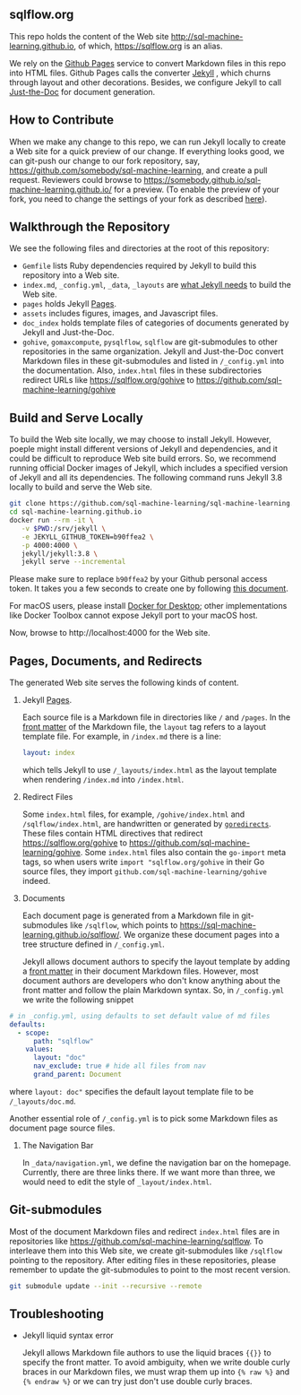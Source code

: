 ## sqlflow.org

This repo holds the content of the Web site http://sql-machine-learning.github.io, of which, https://sqlflow.org is an alias.

We rely on the [Github Pages](https://pages.github.com/) service to convert Markdown files in this repo into HTML files.  Github Pages calls the converter [Jekyll](https://jekyllrb.com/docs/) , which churns through layout and other decorations.  Besides, we configure Jekyll to call [Just-the-Doc](https://pmarsceill.github.io/just-the-docs/) for document generation.

## How to Contribute

When we make any change to this repo, we can run Jekyll locally to create a Web site for a quick preview of our change.  If everything looks good, we can git-push our change to our fork repository, say, https://github.com/somebody/sql-machine-learning, and create a pull request.  Reviewers could browse to https://somebody.github.io/sql-machine-learning.github.io/ for a preview.  (To enable the preview of your fork, you need to change the settings of your fork as described [here](https://github.com/sql-machine-learning/sql-machine-learning.github.io/issues/46)).

## Walkthrough the Repository

We see the following files and directories at the root of this repository:

- `Gemfile` lists Ruby dependencies required by Jekyll to build this repository into a Web site.
- `index.md`, `_config.yml`, `_data`, `_layouts` are [what Jekyll needs](https://jekyllrb.com/docs/structure/) to build the Web site.
- `pages` holds Jekyll [Pages](https://jekyllrb.com/docs/pages/).
- `assets` includes figures, images, and Javascript files.
- `doc_index` holds template files of categories of documents generated by Jekyll and Just-the-Doc.
- `gohive`, `gomaxcompute`, `pysqlflow`, `sqlflow` are git-submodules to other repositories in the same organization.  Jekyll and Just-the-Doc convert Markdown files in these git-submodules and listed in `/_config.yml` into the documentation.  Also, `index.html` files in these subdirectories redirect URLs like https://sqlflow.org/gohive to https://github.com/sql-machine-learning/gohive


## Build and Serve Locally

To build the Web site locally, we may choose to install Jekyll.  However, poeple might install different versions of Jekyll and dependencies, and it could be difficult to reproduce Web site build errors.  So, we recommend running official Docker images of Jekyll, which includes a specified version of Jekyll and all its dependencies.  The following command runs Jekyll 3.8 locally to build and serve the Web site.

```bash
git clone https://github.com/sql-machine-learning/sql-machine-learning.github.io
cd sql-machine-learning.github.io
docker run --rm -it \
   -v $PWD:/srv/jekyll \
   -e JEKYLL_GITHUB_TOKEN=b90ffea2 \
   -p 4000:4000 \
   jekyll/jekyll:3.8 \
   jekyll serve --incremental
```

Please make sure to replace `b90ffea2` by your Github personal access token.  It takes you a few seconds to create one by following [this document](https://help.github.com/en/articles/creating-a-personal-access-token-for-the-command-line).

For macOS users, please install [Docker for Desktop](https://hub.docker.com/editions/community/docker-ce-desktop-mac); other implementations like Docker Toolbox cannot expose Jekyll port to your macOS host.

Now, browse to http://localhost:4000 for the Web site.

## Pages, Documents, and Redirects

The generated Web site serves the following kinds of content.

1. Jekyll [Pages](https://jekyllrb.com/docs/pages/).  

   Each source file is a Markdown file in directories like `/` and `/pages`.  In the [front matter](https://jekyllrb.com/docs/front-matter/) of the Markdown file, the `layout` tag refers to a layout template file. For example, in `/index.md` there is a line:

   ```yaml
   layout: index
   ```

   which tells Jekyll to use `/_layouts/index.html` as the layout template when rendering `/index.md` into `/index.html`.


1. Redirect Files

   Some `index.html` files, for example, `/gohive/index.html` and `/sqlflow/index.html`, are handwritten or generated by [`goredirects`](https://github.com/bramp/goredirects).  These files contain HTML directives that redirect https://sqlflow.org/gohive to https://github.com/sql-machine-learning/gohive.  Some `index.html` files also contain the `go-import` meta tags, so when users write `import "sqlflow.org/gohive` in their Go source files, they import `github.com/sql-machine-learning/gohive` indeed.


1. Documents

   Each document page is generated from a Markdown file in git-submodules like `/sqlflow`, which points to https://sql-machine-learning.github.io/sqlflow/.  We organize these document pages into a tree structure defined in `/_config.yml`.
   
   Jekyll allows document authors to specify the layout template by adding a [front matter](https://jekyllrb.com/docs/front-matter/) in their document Markdown files.  However, most document authors are developers who don't know anything about the front matter and follow the plain Markdown syntax.  So, in `/_config.yml` we write the following snippet

```yaml
# in _config.yml, using defaults to set default value of md files
defaults:
  - scope:
      path: "sqlflow"
    values:
      layout: "doc"
      nav_exclude: true # hide all files from nav
      grand_parent: Document
```

where `layout: doc"` specifies the default layout template file to be `/_layouts/doc.md`.

Another essential role of `/_config.yml` is to pick some Markdown files as document page source files.


1. The Navigation Bar

   In `_data/navigation.yml`, we define the navigation bar on the homepage.  Currently, there are three links there.  If we want more than three, we would need to edit the style of `_layout/index.html`.


## Git-submodules

Most of the document Markdown files and redirect `index.html` files are in repositories like  https://github.com/sql-machine-learning/sqlflow.  To interleave them into this Web site, we create git-submodules like `/sqlflow` pointing to the repository.  After editing files in these repositories, please remember to update the git-submodules to point to the most recent version.

```bash
git submodule update --init --recursive --remote
```


## Troubleshooting

- Jekyll liquid syntax error
  
  Jekyll allows Markdown file authors to use the liquid braces `{{}}` to specify the front matter.  To avoid ambiguity, when we write double curly braces in our Markdown files, we must wrap them up into `{% raw %}` and `{% endraw %}` or we can try just don't use double curly braces.
 
